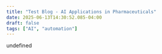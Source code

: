 ```yaml
---
title: "Test Blog - AI Applications in Pharmaceuticals"
date: 2025-06-13T14:30:52.085-04:00
draft: false
tags: ["AI", "automation"]
---
```


 undefined
